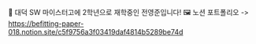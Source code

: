 🥔 대덕 SW 마이스터고에 2학년으로 재학중인 전영준입니다!
🖼️ 노션 포트폴리오 -> https://befitting-paper-018.notion.site/c5f9756a3f03419daf4814b5289be74d
  
<!--
**potatovllage/potatovllage** is a ✨ _special_ ✨ repository because its `README.md` (this file) appears on your GitHub profile.

Here are some ideas to get you started:

- 🔭 I’m currently working on ...
- 🌱 I’m currently learning ...
- 👯 I’m looking to collaborate on ...
- 🤔 I’m looking for help with ...
- 💬 Ask me about ...
- 📫 How to reach me: ...
- 😄 Pronouns: ...
- ⚡ Fun fact: ...
-->
